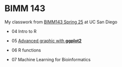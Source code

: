 # BIMM 143
My classwork from [BIMM143 Spring 25](https://bioboot.github.io/bimm143_S25/) at UC San Diego

- 04 Intro to R

- 05 [Advanced graphic with **ggplot2**](https://github.com/kyxz1813/bimm143_github/blob/main/class05/class05.md)

- 06 R functions

- 07 Machine Learning for Bioinformatics
